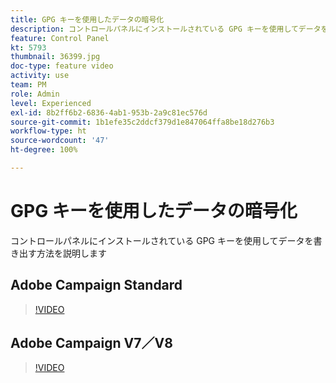 ```yaml
---
title: GPG キーを使用したデータの暗号化
description: コントロールパネルにインストールされている GPG キーを使用してデータを書き出す方法を説明します。
feature: Control Panel
kt: 5793
thumbnail: 36399.jpg
doc-type: feature video
activity: use
team: PM
role: Admin
level: Experienced
exl-id: 8b2ff6b2-6836-4ab1-953b-2a9c81ec576d
source-git-commit: 1b1efe35c2ddcf379d1e847064ffa8be18d276b3
workflow-type: ht
source-wordcount: '47'
ht-degree: 100%

---
```


# GPG キーを使用したデータの暗号化

コントロールパネルにインストールされている GPG キーを使用してデータを書き出す方法を説明します

## Adobe Campaign Standard

>[!VIDEO](https://video.tv.adobe.com/v/36380?quality=12&learn=0n)

## Adobe Campaign V7／V8

>[!VIDEO](https://video.tv.adobe.com/v/36399?quality=12&learn=0n)
